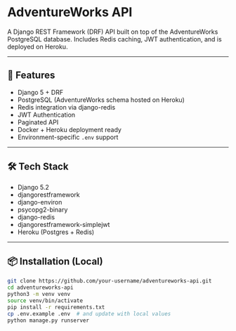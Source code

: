# AdventureWorks API

A Django REST Framework (DRF) API built on top of the AdventureWorks PostgreSQL database. Includes Redis caching, JWT authentication, and is deployed on Heroku.

---

## 🚀 Features

- Django 5 + DRF
- PostgreSQL (AdventureWorks schema hosted on Heroku)
- Redis integration via django-redis
- JWT Authentication
- Paginated API
- Docker + Heroku deployment ready
- Environment-specific `.env` support

---

## 🛠 Tech Stack

- Django 5.2
- djangorestframework
- django-environ
- psycopg2-binary
- django-redis
- djangorestframework-simplejwt
- Heroku (Postgres + Redis)

---

## 📦 Installation (Local)

```bash
git clone https://github.com/your-username/adventureworks-api.git
cd adventureworks-api
python3 -m venv venv
source venv/bin/activate
pip install -r requirements.txt
cp .env.example .env  # and update with local values
python manage.py runserver
